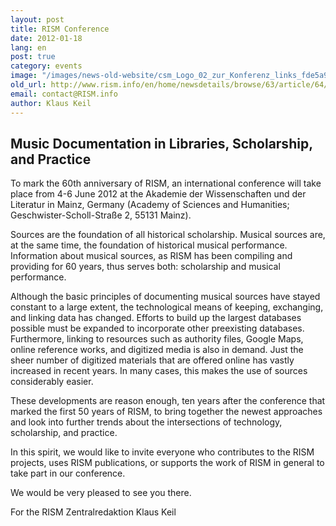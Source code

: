 ```yaml
---
layout: post
title: RISM Conference
date: 2012-01-18
lang: en
post: true
category: events
image: "/images/news-old-website/csm_Logo_02_zur_Konferenz_links_fde5a9a1c0.jpg"
old_url: http://www.rism.info/en/home/newsdetails/browse/63/article/64/rism-conference.html
email: contact@RISM.info
author: Klaus Keil
---
```


## **Music Documentation in Libraries, Scholarship, and Practice**

To mark the 60th anniversary of RISM, an international conference will take place from 4-6 June 2012 at the Akademie der Wissenschaften und der Literatur in Mainz, Germany (Academy of Sciences and Humanities; Geschwister-Scholl-Straße 2, 55131 Mainz).

Sources are the foundation of all historical scholarship. Musical sources are, at the same time, the foundation of historical musical performance. Information about musical sources, as RISM has been compiling and providing for 60 years, thus serves both: scholarship and musical performance.

Although the basic principles of documenting musical sources have stayed constant to a large extent, the technological means of keeping, exchanging, and linking data has changed. Efforts to build up the largest databases possible must be expanded to incorporate other preexisting databases. Furthermore, linking to resources such as authority files, Google Maps, online reference works, and digitized media is also in demand. Just the sheer number of digitized materials that are offered online has vastly increased in recent years. In many cases, this makes the use of sources considerably easier.

These developments are reason enough, ten years after the conference that marked the first 50 years of RISM, to bring together the newest approaches and look into further trends about the intersections of technology, scholarship, and practice.

In this spirit, we would like to invite everyone who contributes to the RISM projects, uses RISM publications, or supports the work of RISM in general to take part in our conference.

We would be very pleased to see you there.

For the RISM Zentralredaktion
Klaus Keil